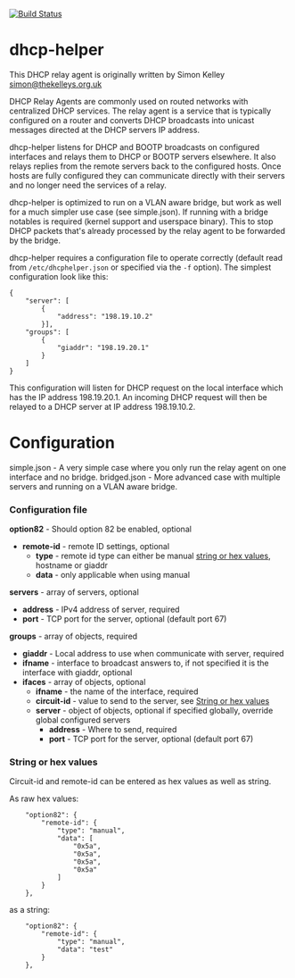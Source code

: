 [![Build Status](https://travis-ci.com/westermo/dhcp-helper.svg?branch=master)](https://travis-ci.com/westermo/dhcp-helper)
# dhcp-helper

This DHCP relay agent is originally written by Simon Kelley
<simon@thekelleys.org.uk>

DHCP Relay Agents are commonly used on routed networks with
centralized DHCP services. The relay agent is a service that is
typically configured on a router and converts DHCP broadcasts into
unicast messages directed at the DHCP servers IP address.

dhcp-helper listens for DHCP and BOOTP broadcasts on configured
interfaces and relays them to DHCP or BOOTP servers elsewhere. It also
relays replies from the remote servers back to the configured
hosts. Once hosts are fully configured they can communicate directly
with their servers and no longer need the services of a relay.

dhcp-helper is optimized to run on a VLAN aware bridge, but work as well
for a much simpler use case (see simple.json). If running with a bridge
notables is required (kernel support and userspace binary). This to stop
DHCP packets that's already processed by the relay agent to be forwarded
by the bridge.

dhcp-helper requires a configuration file to operate correctly (default
read from `/etc/dhcphelper.json` or specified via the `-f`
option). The simplest configuration look like this:
```
{
    "server": [
        {
            "address": "198.19.10.2"
        }],
    "groups": [
        {
            "giaddr": "198.19.20.1"
        }
    ]
}
```

This configuration will listen for DHCP request on the local interface
which has the IP address 198.19.20.1. An incoming DHCP request will
then be relayed to a DHCP server at IP address 198.19.10.2.

# Configuration

simple.json - A very simple case where you only run the relay agent on one interface and no bridge.
bridged.json - More advanced case with multiple servers and running on a VLAN aware bridge.

### Configuration file
**option82** - Should option 82 be enabled, optional
  * **remote-id** - remote ID settings, optional
    * **type** - remote id type can either be manual [string or hex values](#string-or-hex-values), hostname or giaddr
    * **data** - only applicable when using manual

**servers** - array of servers, optional
  * **address** - IPv4 address of server, required
  * **port** - TCP port for the server, optional (default port 67)

**groups** - array of objects, required
  * **giaddr** - Local address to use when communicate with server, required
  * **ifname** - interface to broadcast answers to, if not specified it is the interface with giaddr, optional
  * **ifaces** - array of objects, optional
    * **ifname** - the name of the interface, required
    * **circuit-id** - value to send to the server, see [String or hex values](#string-or-hex-values)
    * **server** - object of objects, optional if specified globally, override global configured servers
        * **address** - Where to send, required
        * **port** - TCP port for the server, optional (default port 67)

### String or hex values
Circuit-id and remote-id can be entered as hex values as well as string.

As raw hex values:
```
    "option82": {
        "remote-id": {
            "type": "manual",
            "data": [
                "0x5a",
                "0x5a",
                "0x5a",
                "0x5a"
            ]
        }
    },
```
as a string:
```
    "option82": {
        "remote-id": {
            "type": "manual",
            "data": "test"
        }
    },
```
